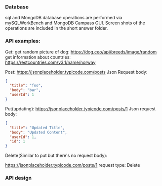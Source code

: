 ### Database
sql and MongoDB database operations are performed via mySQLWorkBench and MongoDB Campass GUI.
Screen shots of the operations are included in the short answer folder.

### API examples:
Get: 
get random picture of dog: https://dog.ceo/api/breeds/image/random 
get information about countries: https://restcountries.com/v3.1/name/norway

Post: 
https://jsonplaceholder.typicode.com/posts
Json Request body:
```json
{
  "title": "foo",
  "body": "bar",
  "userId": 1
}
```

Put(updating):
https://jsonplaceholder.typicode.com/posts/1
Json request body:
```json
{
  "title": "Updated Title",
  "body": "Updated Content",
  "userId": 1,
  "id": 1
}
```

Delete(Similar to put but there's no request body):

https://jsonplaceholder.typicode.com/posts/1
request type: Delete


### API design


